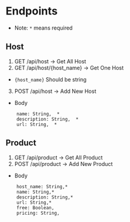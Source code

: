 # Endpoints
* Note: `*` means required
## Host
1. GET /api/host -> Get All Host
2. GET /api/host/{host_name} -> Get One Host
* `{host_name}` Should be string
3. POST /api/host -> Add New Host
* Body
```
    name: String,  *
    description: String,  *
    url: String,  *
```

## Product
1. GET /api/product -> Get All Product
2. POST /api/product -> Add New Product
* Body
```
    host_name: String,*
    name: String,*
    description: String,*
    url: String,*
    free: Boolean,
    pricing: String,
```
